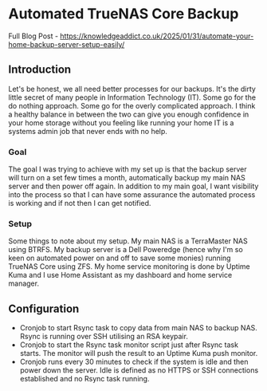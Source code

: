 # Automated TrueNAS Core Backup

Full Blog Post - https://knowledgeaddict.co.uk/2025/01/31/automate-your-home-backup-server-setup-easily/

## Introduction
Let's be honest, we all need better processes for our backups. It's the dirty little secret of many people in Information Technology (IT). Some go for the do nothing approach. Some go for the overly complicated approach. I think a healthy balance in between the two can give you enough confidence in your home storage without you feeling like running your home IT is a systems admin job that never ends with no help.

### Goal
The goal I was trying to achieve with my set up is that the backup server will turn on a set few times a month, automatically backup my main NAS server and then power off again. In addition to my main goal, I want visibility into the process so that I can have some assurance the automated process is working and if not then I can get notified.

### Setup
Some things to note about my setup. My main NAS is a TerraMaster NAS using BTRFS. My backup server is a Dell Poweredge (hence why I'm so keen on automated power on and off to save some monies) running TrueNAS Core using ZFS. My home service monitoring is done by Uptime Kuma and I use Home Assistant as my dashboard and home service manager.

## Configuration
- Cronjob to start Rsync task to copy data from main NAS to backup NAS. Rsync is running over SSH utilising an RSA keypair.
- Cronjob to start the Rsync task monitor script just after Rsync task starts. The monitor will push the result to an Uptime Kuma push monitor.
- Cronjob runs every 30 minutes to check if the system is idle and then power down the server. Idle is defined as no HTTPS or SSH connections established and no Rsync task running.
